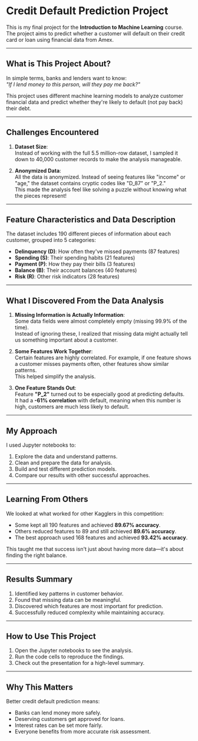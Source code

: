 # Credit Default Prediction Project

This is my final project for the **Introduction to Machine Learning** course.  
The project aims to predict whether a customer will default on their credit card or loan using financial data from Amex.

---

## What is This Project About?

In simple terms, banks and lenders want to know:  
*"If I lend money to this person, will they pay me back?"*  

This project uses different machine learning models to analyze customer financial data and predict whether they're likely to default (not pay back) their debt.

---

## Challenges Encountered

1. **Dataset Size**:  
   Instead of working with the full 5.5 million-row dataset, I sampled it down to 40,000 customer records to make the analysis manageable.

2. **Anonymized Data**:  
   All the data is anonymized. Instead of seeing features like "income" or "age," the dataset contains cryptic codes like "D_87" or "P_2."  
   This made the analysis feel like solving a puzzle without knowing what the pieces represent!

---

## Feature Characteristics and Data Description

The dataset includes 190 different pieces of information about each customer, grouped into 5 categories:

- **Delinquency (D)**: How often they've missed payments (87 features)  
- **Spending (S)**: Their spending habits (21 features)  
- **Payment (P)**: How they pay their bills (3 features)  
- **Balance (B)**: Their account balances (40 features)  
- **Risk (R)**: Other risk indicators (28 features)  

---

## What I Discovered From the Data Analysis

1. **Missing Information is Actually Information**:  
   Some data fields were almost completely empty (missing 99.9% of the time).  
   Instead of ignoring these, I realized that missing data might actually tell us something important about a customer.

2. **Some Features Work Together**:  
   Certain features are highly correlated. For example, if one feature shows a customer misses payments often, other features show similar patterns.  
   This helped simplify the analysis.

3. **One Feature Stands Out**:  
   Feature **"P_2"** turned out to be especially good at predicting defaults.  
   It had a **-61% correlation** with default, meaning when this number is high, customers are much less likely to default.

---

## My Approach

I used Jupyter notebooks to:

1. Explore the data and understand patterns.  
2. Clean and prepare the data for analysis.  
3. Build and test different prediction models.  
4. Compare our results with other successful approaches.

---

## Learning From Others

We looked at what worked for other Kagglers in this competition:

- Some kept all 190 features and achieved **89.67% accuracy**.  
- Others reduced features to 89 and still achieved **89.6% accuracy**.  
- The best approach used 168 features and achieved **93.42% accuracy**.  

This taught me that success isn't just about having more data—it's about finding the right balance.

---

## Results Summary

1. Identified key patterns in customer behavior.  
2. Found that missing data can be meaningful.  
3. Discovered which features are most important for prediction.  
4. Successfully reduced complexity while maintaining accuracy.

---

## How to Use This Project

1. Open the Jupyter notebooks to see the analysis.  
2. Run the code cells to reproduce the findings.  
3. Check out the presentation for a high-level summary.

---

## Why This Matters

Better credit default prediction means:

- Banks can lend money more safely.  
- Deserving customers get approved for loans.  
- Interest rates can be set more fairly.  
- Everyone benefits from more accurate risk assessment.
